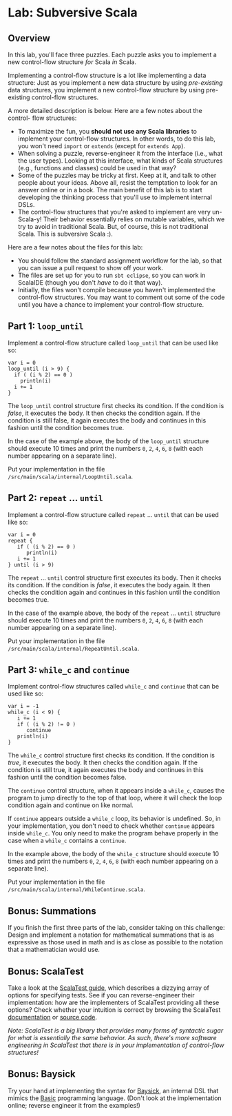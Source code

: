 # Lab: Subversive Scala 

## Overview
In this lab, you'll face three puzzles. Each puzzle asks you to implement a 
new control-flow structure *for* Scala *in* Scala.

Implementing a control-flow structure is a lot like implementing a data
structure: Just as you implement a new data structure by using *pre-existing* data
structures, you implement a new control-flow structure by using pre-existing
control-flow structures. 

A more detailed description is below. Here are a few notes about the control-
flow structures:

  - To maximize the fun, you **should not use any Scala libraries** to implement 
  your control-flow structures. In other words, to do this lab, you won't
  need `import` or `extends` (except for `extends App`).
  - When solving a puzzle, reverse-engineer it from the interface (i.e., what
  the user types). Looking at this interface, what kinds of Scala structures
  (e.g., functions and classes) could be used in that way?
  - Some of the puzzles may be tricky at first. Keep at it, and talk to other
  people about your ideas. Above all, resist the temptation to look for an 
  answer online or in a book. The main
  benefit of this lab is to start developing the thinking process that you'll
  use to implement internal DSLs.
  - The control-flow structures that you're asked to implement are very 
  un-Scala-y! Their behavior essentially relies on mutable variables, which we 
  try to avoid in traditional Scala. But, of course, this is not traditional 
  Scala. This is subversive Scala :).

Here are a few notes about the files for this lab:

  - You should follow the standard assignment workflow for the lab, so that you
  can issue a pull request to show off your work.
  - The files are set up for you to run `sbt eclipse`, so you can work in
  ScalaIDE (though you don't *have* to do it that way).
  - Initially, the files won't compile because you haven't implemented the
  control-flow structures. You may want to comment out some of the code until
  you have a chance to implement your control-flow structure.

## Part 1: `loop_until`
Implement a control-flow structure called `loop_until` that can be used like so:

```
var i = 0 
loop_until (i > 9) {
  if ( (i % 2) == 0 ) 
    println(i)
  i += 1
}
```

The `loop_until` control structure first checks its condition. If the condition
is *false*, it executes the body. It then checks the condition again. If the
condition is still false, it again executes the body and continues in this
fashion until the condition becomes true.

In the case of the example above, the body of the `loop_until` structure should
execute 10 times and print the numbers `0`, `2`, `4`, `6`, `8` (with each number
appearing on a separate line).

Put your implementation in the file `/src/main/scala/internal/LoopUntil.scala`.

## Part 2: `repeat` … `until`
Implement a control-flow structure called `repeat` … `until` that can be used 
like so:

```
var i = 0
repeat {
   if ( (i % 2) == 0 )
      println(i)
   i += 1
} until (i > 9)
```

The `repeat` … `until` control structure first executes its body. Then it checks
its condition. If the condition is *false*, it executes the body again. It then
checks the condition again and  continues in this fashion until the condition
becomes true.

In the case of the example above, the body of the `repeat` … `until` structure
should execute 10 times and print the numbers `0`, `2`, `4`, `6`, `8` (with each
number appearing on a separate line).

Put your implementation in the file 
`/src/main/scala/internal/RepeatUntil.scala`.

## Part 3: `while_c` and `continue`
Implement control-flow structures called `while_c` and `continue` that can be 
used like so:

```
var i = -1
while_c (i < 9) {
   i += 1
   if ( (i % 2) != 0 )
      continue
   println(i)
} 
```

The `while_c` control structure first checks its condition. If the condition
is *true*, it executes the body. It then checks the condition again. If the
condition is still true, it again executes the body and continues in this
fashion until the condition becomes false.

The `continue` control structure, when it appears inside a `while_c`, causes the
program to jump directly to the top of that loop, where it will check the loop
condition again and continue on like normal.

If `continue` appears outside a `while_c` loop, its behavior is undefined. So, 
in your implementation, you don't need to check whether `continue` appears
inside `while_c`. You only need to make the program behave properly in the case
when a `while_c` contains a `continue`.

In the example above, the body of the `while_c` structure should
execute 10 times and print the numbers `0`, `2`, `4`, `6`, `8` (with each number
appearing on a separate line).

Put your implementation in the file 
`/src/main/scala/internal/WhileContinue.scala`.

## Bonus: Summations
If you finish the first three parts of the lab, consider taking on this
challenge: Design and implement a notation for mathematical summations that is as
expressive as those used in math and is as close as possible to the notation that
a mathematician would use.

## Bonus: ScalaTest
Take a look at the 
[ScalaTest guide](http://www.scalatest.org/user_guide/selecting_a_style), 
which describes a dizzying array of options for specifying tests. See if you can 
reverse-engineer their implementation: how are the implementers of ScalaTest 
providing all these options? Check whether your intuition is correct by browsing
the ScalaTest 
[documentation](http://doc.scalatest.org/2.2.4/index.html#org.scalatest.FlatSpec) or
[source code](https://github.com/scalatest/scalatest/tree/master/scalatest/src/main/scala/org/scalatest).

_Note: ScalaTest is a big library that provides many forms of syntactic sugar 
for what is essentially the same behavior. As such, there's more software engineering
in ScalaTest that there is in your implementation of control-flow structures!_

## Bonus: Baysick
Try your hand at implementing the syntax for
[Baysick](https://github.com/fogus/baysick), an internal DSL that mimics the
[Basic](http://en.wikipedia.org/wiki/BASIC) programming language. (Don't look at
the implementation online; reverse engineer it from the examples!)
